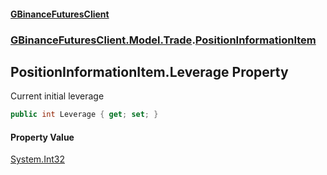 #### [GBinanceFuturesClient](./index.md 'index')
### [GBinanceFuturesClient.Model.Trade](./GBinanceFuturesClient-Model-Trade.md 'GBinanceFuturesClient.Model.Trade').[PositionInformationItem](./GBinanceFuturesClient-Model-Trade-PositionInformationItem.md 'GBinanceFuturesClient.Model.Trade.PositionInformationItem')
## PositionInformationItem.Leverage Property
Current initial leverage  
```csharp
public int Leverage { get; set; }
```
#### Property Value
[System.Int32](https://docs.microsoft.com/en-us/dotnet/api/System.Int32 'System.Int32')  
